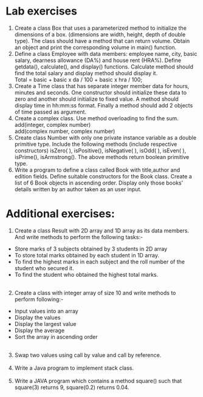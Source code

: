 # Lab exercises
1. Create a class Box that uses a parameterized method to initialize the dimensions of a box. (dimensions are width, height, depth of double type). The class should have a method that can return volume. Obtain an object and print the corresponding volume in main() function.
2.	Define a class Employee with data members: employee name, city, basic salary, dearness allowance (DA%) and house rent (HRA%). Define getdata(), calculate(), and display() functions. Calculate method should find the total salary and display method should display it.\
Total = basic + basic x da / 100 + basic x hra / 100;
3.	Create a Time class that has separate integer member data for hours, minutes and seconds. One constructor should initialize these data to zero and another should initialize to fixed value. A method should display time in hh:mm:ss format. Finally a method should add 2 objects of time passed as argument. 
4.	Create a complex class. Use method overloading to find the sum.\
add(integer, complex number)\
add(complex number, complex number)
5.	Create class Number with only one private instance variable as a double primitive type. Include the following methods (include respective constructors) isZero( ), isPositive(), isNegative( ), isOdd( ), isEven( ), isPrime(), isArmstrong(). The above methods return boolean primitive type.
6.	Write a program to define a class called Book with title,author and edition fields.  Define suitable constructors for the Book class. Create a list of 6 Book objects in ascending order.  Display only those books’ details written by an author taken as an user input.

# Additional exercises:
1. Create a class Result with 2D array and 1D array as its data members. And write methods to perform the following tasks:-
- Store marks of 3 subjects obtained by 3 students in 2D array
- To store total marks obtained by each student in 1D array.
- To find the highest marks in each subject and the roll number of the student who secured it.
- To find the student who obtained the highest total marks. <br><br>
2. Create a class with integer array of size 10 and write methods to perform following:-
- Input values into an array
- Display the values
- Display the largest value
- Display the average
- Sort the array in ascending order <br><br>
3. Swap two values using call by value and call by reference.<br><br>
4.	Write a Java program to implement stack class.<br><br>
5.	Write a JAVA program which contains a method square() such that square(3) returns 9, square(0.2) returns 0.04.



